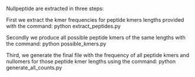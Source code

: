 Nullpeptide are extracted in three steps:

First we extract the kmer frequencies for peptide kmers lengths provided with the command:
python extract_peptides.py

Secondly we produce all possible peptide kmers of the same lengths with the command:
python possible_kmers.py

Third, we generate the final file with the frequency of all peptide kmers and nullomers for those peptide kmer lengths using the command:
python generate_all_counts.py


